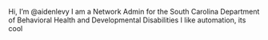 Hi, I’m @aidenlevy
I am a Network Admin for the South Carolina Department of Behavioral Health and Developmental Disabilities
I like automation, its cool
